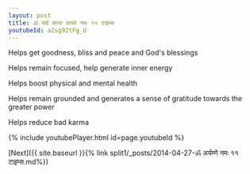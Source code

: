 ```yaml
---
layout: post
title: ॐ सर्व काया वायवे नमः ११ टाइम्स
youtubeId: a2sg92tFg_U
---
```

 
 
Helps get goodness, bliss and peace and God's blessings
 
Helps remain focused, help generate inner energy 
 
Helps boost physical and mental health 
 
Helps remain grounded and generates a sense of gratitude towards the greater power 
 
Helps reduce bad karma
 
 
 
 


{% include youtubePlayer.html id=page.youtubeId %}
 
[Next]({{ site.baseurl }}{% link  split1/_posts/2014-04-27-ॐ अर्यम्णे नमः ११ टाइम्स.md%})
 
